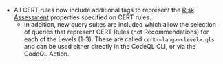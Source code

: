  - All CERT rules now include additional tags to represent the [Risk Assessment](https://wiki.sei.cmu.edu/confluence/display/c/How+this+Coding+Standard+is+Organized#HowthisCodingStandardisOrganized-RiskAssessment) properties specified on CERT rules.
   - In addition, new query suites are included which allow the selection of queries that represent CERT Rules (not Recommendations) for each of the Levels (1-3). These are called `cert-<lang>-<level>.qls` and can be used either directly in the CodeQL CLI, or via the CodeQL Action.